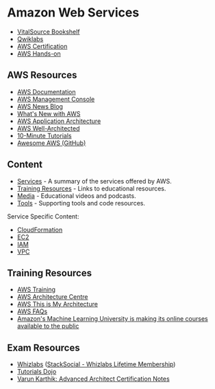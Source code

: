 # Amazon Web Services

* [VitalSource Bookshelf](https://online.vitalsource.com)
* [Qwiklabs](https://ddls.qwiklabs.com/)
* [AWS Certification](https://aws.amazon.com/certification/)
* [AWS Hands-on](/AWS/Hands-on)

## AWS Resources

* [AWS Documentation](https://docs.aws.amazon.com/index.html)
* [AWS Management Console](https://console.aws.amazon.com/)
* [AWS News Blog](https://aws.amazon.com/blogs/aws/)
* [What's New with AWS](https://aws.amazon.com/new/)
* [AWS Application Architecture](https://aws.amazon.com/architecture/)
* [AWS Well-Architected](https://aws.amazon.com/architecture/well-architected/)
* [10-Minute Tutorials](https://aws.amazon.com/getting-started/tutorials/)
* [Awesome AWS (GitHub)](https://github.com/donnemartin/awesome-aws)

## Content

* [Services](/AWS/Services.md) - A summary of the services offered by AWS.
* [Training Resources](#training-resources) - Links to educational resources.
* [Media](/AWS/Media.md) - Educational videos and podcasts.
* [Tools](/AWS/Tools.md) - Supporting tools and code resources.

Service Specific Content:

* [CloudFormation](/AWS/CloudFormation.md)
* [EC2](/AWS/EC2.md)
* [IAM](/AWS/IAM.md)
* [VPC](/AWS/VPC.md)

## Training Resources

* [AWS Training](https://aws.amazon.com/training/)
* [AWS Architecture Centre](https://aws.amazon.com/architecture/)
* [AWS This is My Architecture](https://aws.amazon.com/this-is-my-architecture/)
* [AWS FAQs](https://aws.amazon.com/faqs/)
* [Amazon's Machine Learning University is making its online courses available to the public](https://www.amazon.science/latest-news/machine-learning-course-free-online-from-amazon-machine-learning-university)

## Exam Resources

* [Whizlabs](https://www.whizlabs.com/) ([StackSocial - Whizlabs Lifetime Membership](https://stacksocial.com/sales/whizlabs-lifetime-membership))
* [Tutorials Dojo](https://tutorialsdojo.com/)
* [Varun Karthik: Advanced Architect Certification Notes](https://github.com/vforvarun/AWS-SA-PRO-PREP)
